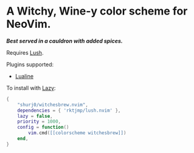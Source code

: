# A Witchy, Wine-y color scheme for NeoVim. 
***Best served in a cauldron with added spices.***

Requires [Lush](https://github.com/rktjmp/lush.nvim/tree/main).

Plugins supported:
- [Lualine](https://github.com/nvim-lualine/lualine.nvim)

To install with [Lazy](https://github.com/folke/lazy.nvim):

```lua
{
    "shurj0/witchesbrew.nvim",
    dependencies = { 'rktjmp/lush.nvim' },
    lazy = false,
    priority = 1000,
    config = function()
        vim.cmd([[colorscheme witchesbrew]])
    end,
}
```

